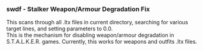 ### swdf - Stalker Weapon/Armour Degradation Fix

This scans through all .ltx files in current directory, searching for various
target lines, and setting parameters to 0.0.<br>
This is the mechanism for disabling weapon/armour degradation in S.T.A.L.K.E.R. games.
Currently, this works for weapons and outfits .ltx files.

